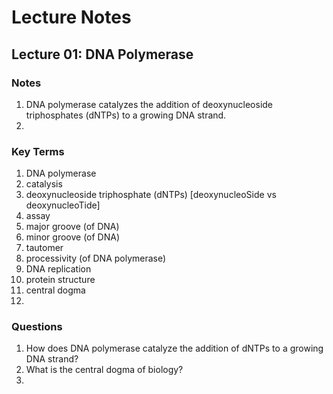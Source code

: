 # Lecture Notes

## Lecture 01: DNA Polymerase

### Notes

1. DNA polymerase catalyzes the addition of deoxynucleoside triphosphates (dNTPs) to a growing DNA strand.
2. 

### Key Terms

1. DNA polymerase
2. catalysis
3. deoxynucleoside triphosphate (dNTPs) [deoxynucleoSide vs deoxynucleoTide]
4. assay
5. major groove (of DNA)
6. minor groove (of DNA)
7. tautomer
8. processivity (of DNA polymerase)
9. DNA replication
10. protein structure
11. central dogma
12. 

### Questions

1. How does DNA polymerase catalyze the addition of dNTPs to a growing DNA strand?
2. What is the central dogma of biology?
3. 
